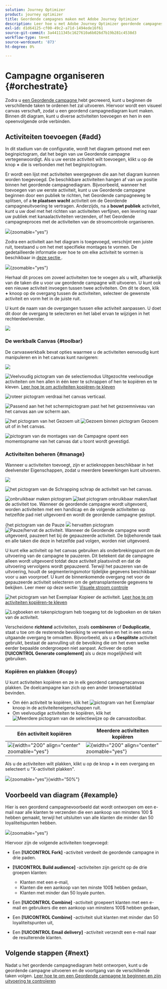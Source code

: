 ```yaml
---
solution: Journey Optimizer
product: journey optimizer
title: Geordende campagnes maken met Adobe Journey Optimizer
description: Leer hoe u met Adobe Journey Optimizer geordende campagnes kunt maken
exl-id: d1d64125-cf00-49c2-a71d-1494ede16f61
source-git-commit: 3a44111345c1627610a6b026d7b19b281c4538d3
workflow-type: tm+mt
source-wordcount: '873'
ht-degree: 0%

---
```



# Campagne organiseren {#orchestrate}

Zodra u [ een Geordende campagne ](gs-campaign-creation.md) hebt gecreeerd, kunt u beginnen de verschillende taken te ordenen het zal uitvoeren. Hiervoor wordt een visueel canvas verschaft, zodat u een geordend campagnediagram kunt maken. Binnen dit diagram, kunt u diverse activiteiten toevoegen en hen in een opeenvolgende orde verbinden.

## Activiteiten toevoegen {#add}

In dit stadium van de configuratie, wordt het diagram getoond met een beginpictogram, dat het begin van uw Geordende campagne vertegenwoordigt. Als u uw eerste activiteit wilt toevoegen, klikt u op de knop **+** die is verbonden met het beginpictogram.

Er wordt een lijst met activiteiten weergegeven die aan het diagram kunnen worden toegevoegd. De beschikbare activiteiten hangen af van uw positie binnen het geordende campagnediagram. Bijvoorbeeld, wanneer het toevoegen van uw eerste activiteit, kunt u uw Geordende campagne beginnen door een publiek te richten, het Geordende campagneweg te splitsen, of a **te plaatsen wacht** activiteit om de Geordende campagneuitvoering te vertragen. Anderzijds, na a **bouwt publiek** activiteit, kunt u uw doel met het richten van activiteiten verfijnen, een levering naar uw publiek met kanaalactiviteiten verzenden, of het Geordende campagneproces met de activiteiten van de stroomcontrole organiseren.

![](assets/orchestrated-start.png){zoomable="yes"}

Zodra een activiteit aan het diagram is toegevoegd, verschijnt een juiste ruit, toestaand u om het met specifieke montages te vormen. De gedetailleerde informatie over hoe te om elke activiteit te vormen is beschikbaar in [ deze sectie ](activities/about-activities.md).

![](assets/orchestrated-configure-activities.png){zoomable="yes"}

Herhaal dit proces om zoveel activiteiten toe te voegen als u wilt, afhankelijk van de taken die u voor uw geordende campagne wilt uitvoeren. U kunt ook een nieuwe activiteit invoegen tussen twee activiteiten. Om dit te doen, klik **+** knoop op de overgang tussen de activiteiten, selecteer de gewenste activiteit en vorm het in de juiste ruit.

U kunt de naam van de overgangen tussen elke activiteit aanpassen. U doet dit door de overgang te selecteren en het label ervan te wijzigen in het rechterdeelvenster.

![](assets/canvas-transition.png)

### De werkbalk Canvas {#toolbar}

De canvaswerkbalk bevat opties waarmee u de activiteiten eenvoudig kunt manipuleren en in het canvas kunt navigeren:

![](assets/orchestrated-toolbar.png)

![ Veelvoudig pictogram van de selectiemodus ](assets/do-not-localize/canvas-multiple.svg) Uitgezochte veelvoudige activiteiten om hen allen in één keer te schrappen of hen te kopiëren en te kleven. [ Leer hoe te om activiteiten kopiëren-te kleven ](#copy)

![ roteer pictogram ](assets/do-not-localize/canvas-rotate.svg) verdraai het canvas verticaal.

![ Passend aan het het schermpictogram ](assets/do-not-localize/canvas-fit.svg) past het het gezoemniveau van het canvas aan uw scherm aan.

![ het pictogram van het Gezoem uit ](assets/do-not-localize/canvas-zoomout.svg) ![ Gezoem binnen pictogram ](assets/do-not-localize/canvas-zoomin.svg) Gezoem uit of in het canvas.

![ pictogram van de montages van de Campagne ](assets/do-not-localize/canvas-map.svg) opent een momentopname van het canvas dat u toont wordt gevestigd.

### Activiteiten beheren {#manage}

Wanneer u activiteiten toevoegt, zijn er actieknoppen beschikbaar in het deelvenster Eigenschappen, zodat u meerdere bewerkingen kunt uitvoeren.

![](assets/activity-action.png)

![ het pictogram van de Schrapping ](assets/do-not-localize/activity-delete.svg) schrap de activiteit van het canvas.

![ onbruikbaar maken pictogram ](assets/do-not-localize/activity-disable.svg) ![ laat pictogram ](assets/do-not-localize/activity-enable.svg) onbruikbaar maken/laat de activiteit toe. Wanneer de geordende campagne wordt uitgevoerd, worden activiteiten met een handicap en de volgende activiteiten op hetzelfde pad niet uitgevoerd en wordt de geordende campagne gestopt.

&lbrace;het pictogram van de Pauze ![ ](assets/do-not-localize/activity-pause.svg) hervatten pictogram ![ Pauze/hervat de activiteit. ](assets/do-not-localize/activity-resume.svg) Wanneer de Geordende campagne wordt uitgevoerd, pauzeert het bij de gepauzeerde activiteit. De bijbehorende taak en alle taken die deze in hetzelfde pad volgen, worden niet uitgevoerd.

U kunt elke activiteit op het canvas gebruiken als onderbrekingspunt om de uitvoering van de campagne te pauzeren. Dit betekent dat de campagne alleen wordt uitgevoerd totdat deze activiteit plaatsvindt en dat de uitvoering vervolgens wordt gepauzeerd. Terwijl het pauzeren van de uitvoering, houdt de segmenteringsmotor tijdelijke gegevens beschikbaar voor u aan voorproef. U kunt de binnenkomende overgang net voor de gepauzeerde activiteit selecteren om de getransplanteerde gegevens te bekijken. Leer meer op deze sectie: [ Visuele stroom controle ](../orchestrated/start-monitor-campaigns.md#flow)

![ het pictogram van het Exemplaar ](assets/do-not-localize/activity-copy.svg) Kopieer de activiteit. [ Leer hoe te om activiteiten kopiëren-te kleven ](#copy)

![ Logboeken en takenpictogram ](assets/do-not-localize/activity-logs.svg) heb toegang tot de logboeken en de taken van de activiteit.

Verscheidene **richtend** activiteiten, zoals **combineren** of **Deduplicatie**, staat u toe om de resterende bevolking te verwerken en het in een extra uitgaande overgang te omvatten. Bijvoorbeeld, als u a **Gesplitste** activiteit gebruikt, bestaat de aanvulling uit de bevolking die om het even welke eerder bepaalde ondergroepen niet aanpast. Activeer de optie **[!UICONTROL Generate complement]** als u deze mogelijkheid wilt gebruiken.

### Kopiëren en plakken {#copy}

U kunt activiteiten kopiëren en ze in elk geordend campagnecanvas plakken. De doelcampagne kan zich op een ander browsertabblad bevinden.

* Om één activiteit te kopiëren, klik het ![ pictogram van het Exemplaar ](assets/do-not-localize/activity-copy.svg) knoop in de activiteiteneigenschappen ruit.
* Om veelvoudige activiteiten te kopiëren, klik het ![ Meerdere pictogram van de selectiewijze ](assets/do-not-localize/canvas-multiple.svg) op de canvastoolbar.

| Eén activiteit kopiëren | Meerdere activiteiten kopiëren |
|  ---  |  ---  |
| ![](assets/orchestrated-copy-1.png){width="200" align="center" zoomable="yes"} | ![](assets/orchestrated-copy-2.png){width="200" align="center" zoomable="yes"} |

Als u de activiteiten wilt plakken, klikt u op de knop **+** in een overgang en selecteert u &quot;X-activiteit plakken&quot;.

![](assets/orchestrated-copy-3.png){zoomable="yes"}{width="50%"}

## Voorbeeld van diagram {#example}

Hier is een geordend campagnevoorbeeld dat wordt ontworpen om een e-mail naar alle klanten te verzenden die een aankoop van minstens 100 $ hebben gemaakt, terwijl het uitsluiten van alle klanten die minder dan 50 loyaliteitspunten hebben.

![](assets/canvas-example-diagram.png){zoomable="yes"}

Hiervoor zijn de volgende activiteiten toegevoegd:

* Een **[!UICONTROL Fork]** -activiteit verdeelt de geordende campagne in drie paden.
* **[!UICONTROL Build audience]** -activiteiten zijn gericht op de drie groepen klanten:

   * Klanten met een e-mail,
   * Klanten die een aankoop van ten minste 100$ hebben gedaan,
   * Klanten met minder dan 50 loyale punten.

* Een **[!UICONTROL Combine]** -activiteit groepeert klanten met een e-mail en gebruikers die een aankoop van minstens 100$ hebben gedaan,
* Een **[!UICONTROL Combine]** -activiteit sluit klanten met minder dan 50 loyaliteitspunten uit,
* Een **[!UICONTROL Email delivery]** -activiteit verzendt een e-mail naar de resulterende klanten.

## Volgende stappen {#next}

Nadat u het geordende campagnediagram hebt ontworpen, kunt u de geordende campagne uitvoeren en de voortgang van de verschillende taken volgen. [ Leer hoe te om een Geordende campagne te beginnen en zijn uitvoering te controleren ](start-monitor-campaigns.md)
